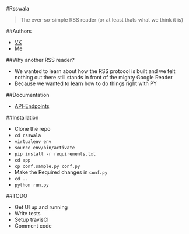 #Rsswala
> The ever-so-simple RSS reader (or at least thats what we think it is)

##Authors
* [VK](https://github.com/vkarthik26) 
* [Me](https://github.com/shrayas)

##Why another RSS reader?
* We wanted to learn about how the RSS protocol is built and we felt nothing out there still stands in front of the mighty Google Reader
* Because we wanted to learn how to do things right with PY 

##Documentation
* [API-Endpoints](https://github.com/shrayas/rsswala/wiki/API-Endpoints)


##Installation
* Clone the repo
* `cd rsswala`
* `virtualenv env`
* `source env/bin/activate`
* `pip install -r requirements.txt`
* `cd app`
* `cp conf.sample.py conf.py`
* Make the Required changes in `conf.py`
* `cd ..`
* `python run.py`

##TODO
* Get UI up and running
* Write tests
* Setup travisCI
* Comment code
